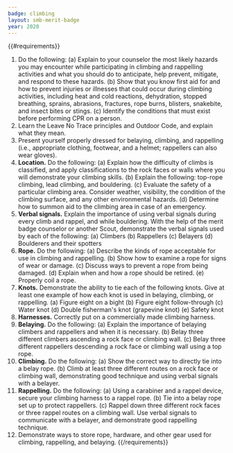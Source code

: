 ```yaml
---
badge: climbing
layout: smb-merit-badge
year: 2020
---
```


{{#requirements}}
1. Do the following:
    (a) Explain to your counselor the most likely hazards you may encounter while participating in climbing and rappelling activities and what you should do to anticipate, help prevent, mitigate, and respond to these hazards.
    (b) Show that you know first aid for and how to prevent injuries or illnesses that could occur during climbing activities, including heat and cold reactions, dehydration, stopped breathing, sprains, abrasions, fractures, rope burns, blisters, snakebite, and insect bites or stings.
    (c) Identify the conditions that must exist before performing CPR on a person.
2. Learn the Leave No Trace principles and Outdoor Code, and explain what they mean.
3. Present yourself properly dressed for belaying, climbing, and rappelling (i.e., appropriate clothing, footwear, and a helmet; rappellers can also wear gloves).
4. **Location.** Do the following:
    (a) Explain how the difficulty of climbs is classified, and apply classifications to the rock faces or walls where you will demonstrate your climbing skills.
    (b) Explain the following: top-rope climbing, lead climbing, and bouldering.
    (c) Evaluate the safety of a particular climbing area. Consider weather, visibility, the condition of the climbing surface, and any other environmental hazards.
    (d) Determine how to summon aid to the climbing area in case of an emergency.
5. **Verbal signals.** Explain the importance of using verbal signals during every climb and rappel, and while bouldering. With the help of the merit badge counselor or another Scout, demonstrate the verbal signals used by each of the following:
    (a) Climbers
    (b) Rappellers
    (c) Belayers
    (d) Boulderers and their spotters
6. **Rope.** Do the following:
    (a) Describe the kinds of rope acceptable for use in climbing and rappelling.
    (b) Show how to examine a rope for signs of wear or damage.
    (c) Discuss ways to prevent a rope from being damaged.
    (d) Explain when and how a rope should be retired.
    (e) Properly coil a rope.
7. **Knots.** Demonstrate the ability to tie each of the following knots. Give at least one example of how each knot is used in belaying, climbing, or rappelling.
    (a) Figure eight on a bight
    (b) Figure eight follow-through
    (c) Water knot
    (d) Double fisherman's knot (grapevine knot)
    (e) Safety knot
8. **Harnesses.** Correctly put on a commercially made climbing harness.
9. **Belaying.** Do the following:
    (a) Explain the importance of belaying climbers and rappellers and when it is necessary.
    (b) Belay three different climbers ascending a rock face or climbing wall.
    (c) Belay three different rappellers descending a rock face or climbing wall using a top rope.
10. **Climbing.** Do the following:
    (a) Show the correct way to directly tie into a belay rope.
    (b) Climb at least three different routes on a rock face or climbing wall, demonstrating good technique and using verbal signals with a belayer.
11. **Rappelling.** Do the following:
    (a) Using a carabiner and a rappel device, secure your climbing harness to a rappel rope.
    (b) Tie into a belay rope set up to protect rappellers.
    (c) Rappel down three different rock faces or three rappel routes on a climbing wall. Use verbal signals to communicate with a belayer, and demonstrate good rappelling technique.
12. Demonstrate ways to store rope, hardware, and other gear used for climbing, rappelling, and belaying.
{{/requirements}}
